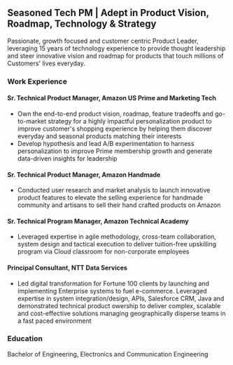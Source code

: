 ## Seasoned Tech PM | Adept in Product Vision, Roadmap, Technology & Strategy
Passionate, growth focused and customer centric Product Leader, leveraging 15 years of technology experience to provide thought leadership and steer innovative vision and roadmap for products that touch millions of Customers' lives everyday.

### Work Experience
#### Sr. Technical Product Manager, Amazon US Prime and Marketing Tech
-  Own the end-to-end product vision, roadmap, feature tradeoffs and go-to-market strategy for a highly impactful personalization product to improve customer's shopping experience by helping them discover everyday and seasonal products matching their interests
-  Develop hypothesis and lead A/B experimentation to harness personalization to improve Prime membership growth and generate data-driven insights for leadership

#### Sr. Technical Product Manager, Amazon Handmade
- Conducted user research and market analysis to launch innovative product features to elevate the selling experience for handmade community and artisans to sell their hand crafted products on Amazon

#### Sr. Technical Program Manager, Amazon Technical Academy
- Leveraged expertise in agile methodology, cross-team collaboration, system design and tactical execution to deliver tuition-free upskilling program via Cloud classroom for non-corporate employees

#### Principal Consultant, NTT Data Services
- Led digital transformation for Fortune 100 clients by launching and implementing Enterprise systems to fuel e-commerce. Leveraged expertise in system integration/design, APIs, Salesforce CRM, Java and demonstrated technical product owership to deliver complex, scalable and cost-effective solutions managing geographically disperse teams in a fast paced environment


### Education
Bachelor of Engineering, Electronics and Communication Engineering
